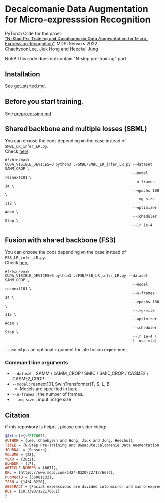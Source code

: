 # Decalcomanie Data Augmentation for Micro-expresssion Recognition

PyTorch Code for the paper:   
["N-Step Pre-Training and Décalcomanie Data Augmentation for Micro-Expression Recognition"](https://www.mdpi.com/1424-8220/22/17/6671), MDPI Sensors 2022.  
Chaehyeon Lee, Jiuk Hong and Heechul Jung

Note! This code does not contain "N-step pre-training" part.  



## Installation
See [get_started.md](docs/get_started.md).

## Before you start training,
See [preprocessing.md](docs/preprocessing.md)

## Shared backbone and multiple losses (SBML)

You can choose the code depending on the case instead of `SMBL_LR_infer_LR.py`.  
Check [here](SBML/).
``` 
#!/bin/bash
CUDA_VISIBLE_DEVICES=0 python3 ./SMBL/SMBL_LR_infer_LR.py --dataset SAMM_CROP \
                                                          --model resnext101 \
                                                          --n-frames 34 \
                                                          --epochs 100 \
                                                          --img-size 112 \
                                                          --optimizer Adam \
                                                          --scheduler Step \
                                                          --lr 1e-4
```



## Fusion with shared backbone (FSB)
You can choose the code depending on the case instead of `FSB_LR_infer_LR.py`.  
Check [here](FSB/).  
``` 
#!/bin/bash
CUDA_VISIBLE_DEVICES=0 python3 ./FSB/FSB_LR_infer_LR.py --dataset SAMM_CROP \
                                                          --model resnext101 \
                                                          --n-frames 34 \
                                                          --epochs 100 \
                                                          --img-size 112 \
                                                          --optimizer Adam \
                                                          --scheduler Step \
                                                          --lr 1e-4 \
                                                          [--use_mlp]
```
`--use_mlp` is an optional argument for late fusion experiment.




### Command line arguments
- `--dataset` : SAMM / SAMM_CROP / SMIC / SMIC_CROP / CASME2 / CASME2_CROP
- `--model` : resnext101, SwinTransformer(T, S, L, B)
  - Models are specified in [here](models/__init__.py).
- `--n-frames` : the number of frames.
- `--img-size` : input image size


## Citation

If this repository is helpful, please consider citing:  

```BibTex
@Article{s22176671,
AUTHOR = {Lee, Chaehyeon and Hong, Jiuk and Jung, Heechul},
TITLE = {N-Step Pre-Training and D&eacute;calcomanie Data Augmentation for Micro-Expression Recognition},
JOURNAL = {Sensors},
VOLUME = {22},
YEAR = {2022},
NUMBER = {17},
ARTICLE-NUMBER = {6671},
URL = {https://www.mdpi.com/1424-8220/22/17/6671},
PubMedID = {36081132},
ISSN = {1424-8220},
ABSTRACT = {Facial expressions are divided into micro- and macro-expressions. Micro-expressions are low-intensity emotions presented for a short moment of about 0.25 s, whereas macro-expressions last up to 4 s. To derive micro-expressions, participants are asked to suppress their emotions as much as possible while watching emotion-inducing videos. However, it is a challenging process, and the number of samples collected tends to be less than those of macro-expressions. Because training models with insufficient data may lead to decreased performance, this study proposes two ways to solve the problem of insufficient data for micro-expression training. The first method involves N-step pre-training, which performs multiple transfer learning from action recognition datasets to those in the facial domain. Second, we propose D&eacute;calcomanie data augmentation, which is based on facial symmetry, to create a composite image by cutting and pasting both faces around their center lines. The results show that the proposed methods can successfully overcome the data shortage problem and achieve high performance.},
DOI = {10.3390/s22176671}
}
```
